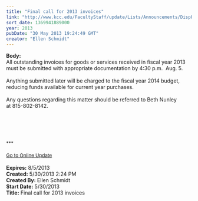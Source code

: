 ```yaml
---
title: "Final call for 2013 invoices"
link: "http://www.kcc.edu/FacultyStaff/update/Lists/Announcements/DispForm.aspx?ID=1129"
sort_date: 1369941889000
year: 2013
pubDate: "30 May 2013 19:24:49 GMT"
creator: "Ellen Schmidt"
---
```


<div><b>Body:</b> <div class="ExternalClassADB0CB26CFD242089DA4DAAA44AB8B95"><div>All outstanding invoices for goods or services received in fiscal year 2013 must be submitted with appropriate documentation by 4:30 p.m.  Aug. 5.</div>
<div> </div>
<div>Anything submitted later will be charged to the fiscal year 2014 budget, reducing funds available for current year purchases.  </div>
<div> </div>
<div>Any questions regarding this matter should be referred to Beth Nunley at 815-802-8142.</div>
<div> </div>
<div> </div>
<div>
<div>
<div><br />
<div><font size="2"></font> </div>
<div>
<div>
<div><font size="2"></font> </div>
<div><font size="2">***</font></div>
<div><font size="2"></font> </div>
<div><a href="/FacultyStaff/update/Pages/dailyupdate.aspx"><font size="2">Go to Online Update</font></a></div>
<div><font size="2"></font> </div></div></div></div></div></div></div></div>
<div><b>Expires:</b> 8/5/2013</div>
<div><b>Created:</b> 5/30/2013 2:24 PM</div>
<div><b>Created By:</b> Ellen Schmidt</div>
<div><b>Start Date:</b> 5/30/2013</div>
<div><b>Title:</b> Final call for 2013 invoices</div>
